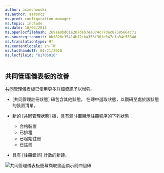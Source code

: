 ```yaml
---
author: aczechowski
ms.author: aaroncz
ms.prod: configuration-manager
ms.topic: include
ms.date: 10/03/2018
ms.openlocfilehash: 269aa0bd01e207dab7ea074c77dec87585664c71
ms.sourcegitcommit: bbf820c35414bf2cba356f30fe047c1a34c5384d
ms.translationtype: HT
ms.contentlocale: zh-TW
ms.lasthandoff: 04/21/2020
ms.locfileid: "81706016"
---
```

## <a name="improvement-to-co-management-dashboard"></a><a name="bkmk_comgmt-report"></a> 共同管理儀表板的改善
<!--1358980-->

[共同管理儀表板](../../../../comanage/how-to-monitor.md)已使用更多詳細資訊予以增強。  

- [共同管理註冊狀態]  磚包含其他狀態。 在磚中選取狀態，以鑽研至處於該狀態的裝置清單。  

- 新的 [共同管理狀態]  磚，具有漏斗圖顯示註冊程序的下列狀態：  
    - 合格裝置  
    - 已排程  
    - 已起始註冊  
    - 已註冊  

- 具有 [註冊錯誤]  計數的新磚。 

![共同管理儀表板螢幕擷取畫面顯示前四個磚](../../media/1358980-comgmt-dashboard.png)


